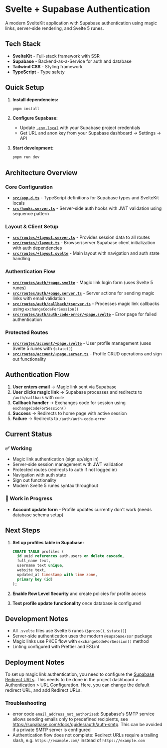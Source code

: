 # Svelte + Supabase Authentication

A modern SvelteKit application with Supabase authentication using magic links, server-side rendering, and Svelte 5 runes.

## Tech Stack
- **SvelteKit** - Full-stack framework with SSR
- **Supabase** - Backend-as-a-Service for auth and database
- **Tailwind CSS** - Styling framework
- **TypeScript** - Type safety

## Quick Setup

1. **Install dependencies:**
   ```bash
   pnpm install
   ```

2. **Configure Supabase:**
   - Update [`.env.local`](.env.local) with your Supabase project credentials
   - Get URL and anon key from your Supabase dashboard → Settings → API

3. **Start development:**
   ```bash
   pnpm run dev
   ```

## Architecture Overview

### Core Configuration
- **[`src/app.d.ts`](src/app.d.ts)** - TypeScript definitions for Supabase types and SvelteKit locals
- **[`src/hooks.server.ts`](src/hooks.server.ts)** - Server-side auth hooks with JWT validation using sequence pattern

### Layout & Client Setup
- **[`src/routes/+layout.server.ts`](src/routes/+layout.server.ts)** - Provides session data to all routes
- **[`src/routes/+layout.ts`](src/routes/+layout.ts)** - Browser/server Supabase client initialization with auth dependencies
- **[`src/routes/+layout.svelte`](src/routes/+layout.svelte)** - Main layout with navigation and auth state handling

### Authentication Flow
- **[`src/routes/auth/+page.svelte`](src/routes/auth/+page.svelte)** - Magic link login form (uses Svelte 5 runes)
- **[`src/routes/auth/+page.server.ts`](src/routes/auth/+page.server.ts)** - Server actions for sending magic links with email validation
- **[`src/routes/auth/callback/+server.ts`](src/routes/auth/callback/+server.ts)** - Processes magic link callbacks using `exchangeCodeForSession()`
- **[`src/routes/auth/auth-code-error/+page.svelte`](src/routes/auth/auth-code-error/+page.svelte)** - Error page for failed authentication

### Protected Routes
- **[`src/routes/account/+page.svelte`](src/routes/account/+page.svelte)** - User profile management (uses Svelte 5 runes with `$state()`)
- **[`src/routes/account/+page.server.ts`](src/routes/account/+page.server.ts)** - Profile CRUD operations and sign out functionality

## Authentication Flow

1. **User enters email** → Magic link sent via Supabase
2. **User clicks magic link** → Supabase processes and redirects to `/auth/callback` with `code`
3. **Callback handler** → Exchanges code for session using `exchangeCodeForSession()`
4. **Success** → Redirects to home page with active session
5. **Failure** → Redirects to `/auth/auth-code-error`

## Current Status

### ✅ Working
- Magic link authentication (sign up/sign in)
- Server-side session management with JWT validation
- Protected routes (redirects to auth if not logged in)
- Navigation with auth state
- Sign out functionality
- Modern Svelte 5 runes syntax throughout

### 🚧 Work in Progress
- **Account update form** - Profile updates currently don't work (needs database schema setup)

## Next Steps

1. **Set up profiles table in Supabase:**
   ```sql
   CREATE TABLE profiles (
     id uuid references auth.users on delete cascade,
     full_name text,
     username text unique,
     website text,
     updated_at timestamp with time zone,
     primary key (id)
   );
   ```

2. **Enable Row Level Security** and create policies for profile access
3. **Test profile update functionality** once database is configured

## Development Notes

- All `.svelte` files use Svelte 5 runes (`$props()`, `$state()`)
- Server-side authentication uses the modern `@supabase/ssr` package
- Magic links use PKCE flow with `exchangeCodeForSession()` method
- Linting configured with Prettier and ESLint

## Deployment Notes

To set up magic link authentication, you need to configure the [Supabase Redirect URLs](https://supabase.com/docs/guides/auth/redirect-urls).
This needs to be done in the project dashboard > Authentication > URL Configuration.
Here, you can change the default redirect URL, and add Redirect URLs.

### Troubleshooting

- error code `email_address_not_authorized`: Supabase's SMTP service allows sending emails only to predefined recipients, see https://supabase.com/docs/guides/auth/auth-smtp.
  This can be avoided if a private SMTP server is configured
- Authentication flow does not complete: Redirect URLs require a trailing slash, e.g. `https://example.com/` instead of `https://example.com`
